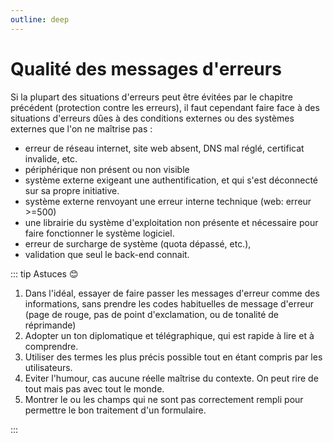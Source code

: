 ```yaml
---
outline: deep
---
```


# Qualité des messages d'erreurs

Si la plupart des situations d'erreurs peut être évitées par le chapitre
précédent (protection contre les erreurs), il faut cependant faire face à des
situations d'erreurs dûes à des conditions externes ou des systèmes externes que
l'on ne maîtrise pas :

- erreur de réseau internet, site web absent, DNS mal réglé, certificat
  invalide, etc.
- périphérique non présent ou non visible
- système externe exigeant une authentification, et qui s'est déconnecté sur sa
  propre initiative.
- système externe renvoyant une erreur interne technique (web: erreur >=500)
- une librairie du système d'exploitation non présente et nécessaire pour faire
  fonctionner le système logiciel.
- erreur de surcharge de système (quota dépassé, etc.),
- validation que seul le back-end connait.

::: tip Astuces 😊

1. Dans l'idéal, essayer de faire passer les messages d'erreur comme des
   informations, sans prendre les codes habituelles de message d'erreur (page de
   rouge, pas de point d'exclamation, ou de tonalité de réprimande)
2. Adopter un ton diplomatique et télégraphique, qui est rapide à lire et à
   comprendre.
3. Utiliser des termes les plus précis possible tout en étant compris par les
   utilisateurs.
4. Eviter l'humour, cas aucune réelle maîtrise du contexte. On peut rire de tout
   mais pas avec tout le monde.
5. Montrer le ou les champs qui ne sont pas correctement rempli pour permettre
   le bon traitement d'un formulaire.

:::
